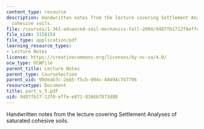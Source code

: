 ```yaml
---
content_type: resource
description: Handwritten notes from the lecture covering Settlement Analyses of saturated
  cohesive soils.
file: /courses/1-361-advanced-soil-mechanics-fall-2004/9487fb1712f0effee8718366b7873d80_part_v_5.pdf
file_size: 3158154
file_type: application/pdf
learning_resource_types:
- Lecture Notes
license: https://creativecommons.org/licenses/by-nc-sa/4.0/
ocw_type: OCWFile
parent_title: Lecture Notes
parent_type: CourseSection
parent_uid: 99deab7c-2eb5-f5cb-094c-48494c747796
resourcetype: Document
title: part_v_5.pdf
uid: 9487fb17-12f0-effe-e871-8366b7873d80
---
```

Handwritten notes from the lecture covering Settlement Analyses of saturated cohesive soils.